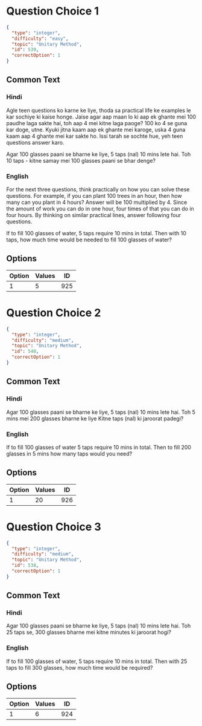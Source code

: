 
# Question Choice 1
```json
{
  "type": "integer",
  "difficulty": "easy",
  "topic": "Unitary Method",
  "id": 539,
  "correctOption": 1
}
```

## Common Text

### Hindi
Agle teen questions ko karne ke liye, thoda sa practical life ke examples le kar sochiye ki kaise honge. Jaise agar aap maan lo ki aap ek ghante mei 100 paudhe laga sakte hai, toh aap 4 mei kitne laga paoge? 100 ko 4 se guna kar doge, utne. Kyuki jitna kaam aap ek ghante mei karoge, uska 4 guna kaam aap 4 ghante mei kar sakte ho. Issi tarah se sochte hue, yeh teen questions answer karo.

Agar 100 glasses paani se bharne ke liye,
5 taps (nal) 10 mins lete hai.
Toh 10 taps - kitne samay mei
100 glasses paani se bhar denge?


### English
For the next three questions, think practically on how you can solve these questions. For example, if you can plant 100 trees in an hour, then how many can you plant in 4 hours? Answer will be 100 multiplied by 4. Since the amount of work you can do in one hour, four times of that you can do in four hours. By thinking on similar practical lines, answer following four questions.

If to fill 100 glasses of water,
5 taps require 10 mins in total.
Then with 10 taps, how much time
would be needed to fill
100 glasses of water?


## Options
| Option | Values | ID |
|:---|:---|:---:|
| 1 | 5 | 925 |

# Question Choice 2
```json
{
  "type": "integer",
  "difficulty": "medium",
  "topic": "Unitary Method",
  "id": 540,
  "correctOption": 1
}
```

## Common Text

### Hindi
Agar 100 glasses paani se bharne ke liye,
5 taps (nal) 10 mins lete hai.
Toh 5 mins mei 200 glasses bharne ke liye
Kitne taps (nal) ki jaroorat padegi?


### English
If to fill 100 glasses of water
5 taps require 10 mins in total.
Then to fill 200 glasses in 5 mins
how many taps would you need?


## Options
| Option | Values | ID |
|:---|:---|:---:|
| 1 | 20 | 926 |

# Question Choice 3
```json
{
  "type": "integer",
  "difficulty": "medium",
  "topic": "Unitary Method",
  "id": 538,
  "correctOption": 1
}
```

## Common Text

### Hindi
Agar 100 glasses paani se bharne ke liye,
5 taps (nal) 10 mins lete hai.
Toh 25 taps se, 300 glasses bharne mei
kitne minutes ki jaroorat hogi?


### English
If to fill 100 glasses of water,
5 taps require 10 mins in total.
Then with 25 taps to fill 300 glasses,
how much time would be required?


## Options
| Option | Values | ID |
|:---|:---|:---:|
| 1 | 6 | 924 |
